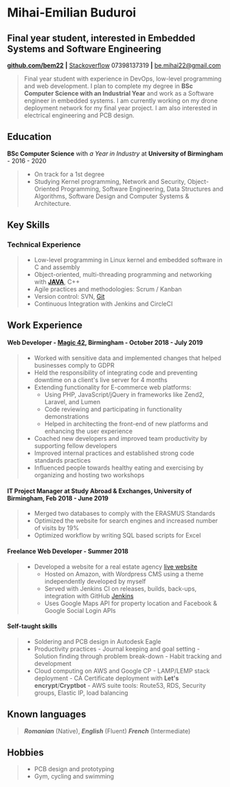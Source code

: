 <!--Name & Interest-->

# Mihai-Emilian Buduroi

## Final year student, interested in Embedded Systems and Software Engineering

<!--Contact Information-->
[__github.com/bem22__](https://github.com/bem22) __|__ [Stackoverflow](https://stackoverflow.com/users/7056603/bem22)
07398137319 __|__ be.mihai22@gmail.com

<!--Statement-->
> Final year student with experience in DevOps, low-level programming and web development. I plan to complete my degree in **BSc Computer Science with an Industrial Year** and work as a Software engineer in embedded systems. I am currently working on my drone deployment network for my final year project. I am also interested in electrical engineering and PCB design.

<!--Body Start -->

<!--School-->

## Education
 __BSc Computer Science__ with _a Year in Industry_ at __University of Birmingham__ - 2016 - 2020 
>  - On track for a 1st degree
>  - Studying Kernel programming, Network and Security, Object-Oriented Programming, Software Engineering, Data Structures and Algorithms, Software Design and Computer Systems & Architecture.

<!--Highlights -->

## Key Skills

### Technical Experience
> + Low-level programming in Linux kernel and embedded software in C and assembly
> + Object-oriented, multi-threading programming and networking with [__JAVA__](https://github.com/bem22/talktostrangersCMD), C++
> + Agile practices and methodologies: Scrum / Kanban 
> + Version control: SVN, [Git](https://github.com/bem22)
> + Continuous Integration with Jenkins and CircleCI
<!--Work-->

## Work Experience 
#### Web Developer - [Magic 42](https://www.magic42.co.uk/), Birmingham - October 2018 - July 2019
> + Worked with sensitive data and implemented changes that helped businesses comply to GDPR
> + Held the responsibility of integrating code and preventing downtime on a client's live server for 4 months
> + Extending functionality for E-commerce web platforms: 
>   - Using PHP, JavaScript/jQuery in frameworks like Zend2, Laravel, and Lumen
>   - Code reviewing and participating in functionality demonstrations 
>   - Helped in architecting the front-end of new platforms and enhancing the user experience
> + Coached new developers and improved team productivity by supporting fellow developers
> + Improved internal practices and established strong code standards practices
> + Influenced people towards healthy eating and exercising by organizing and hosting two workshops

#### IT Project Manager at Study Abroad & Exchanges, University of Birmingham, Feb 2018 - June 2019
> + Merged two databases to comply with the ERASMUS Standards
> + Optimized the website for search engines and increased number of visits by 19%
> + Optimized workflow by writing SQL based scripts for Excel

#### Freelance Web Developer - Summer 2018
> + Developed a website for a real estate agency [live website](https://imobiliare007.ro/)
>   - Hosted on Amazon, with Wordpress CMS using a theme independently developed by myself
>   - Served with Jenkins CI on releases, builds, back-ups, integration with GitHub [Jenkins](https://jenkins.imobiliare007.ro/)
>   - Uses Google Maps API for property location and Facebook & Google Social Login APIs

#### Self-taught skills
> + Soldering and PCB design in Autodesk Eagle
> + Productivity practices
    - Journal keeping and goal setting
    - Solution finding through problem break-down
    - Habit tracking and development
> + Cloud computing on AWS and Google CP 
      - LAMP/LEMP stack deployment
      - CA Certificate deployment with __Let's encrypt__/__Cryptbot__
      - AWS suite tools: Route53, RDS, Security groups, Elastic IP, load balancing

## Known languages

> _**Romanian**_ (Native), _**English**_ (Fluent)  _**French**_ (Intermediate) 

<!--The person-->
Hobbies
-------  
> * PCB design and prototyping
> * Gym, cycling and swimming
